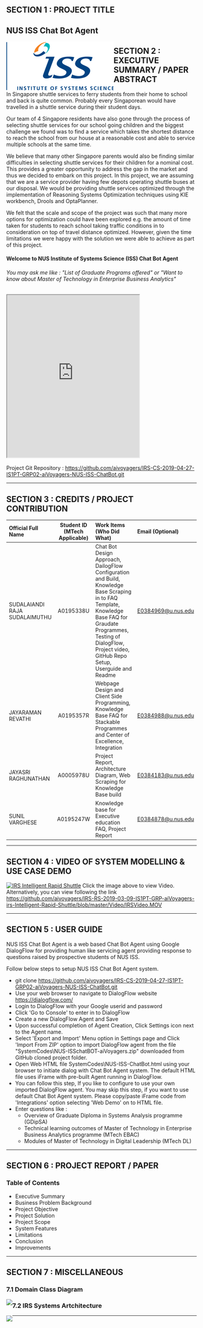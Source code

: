 ## SECTION 1 : PROJECT TITLE
## NUS ISS Chat Bot Agent 


<img src="images/branding-iss.png"
     style="float: left; margin-right: 0px;" /> 

<!---
<img src="images/branding-iss.png"
     style="float: left; margin-right: 0px;" width="400" /> 
-->
## SECTION 2 : EXECUTIVE SUMMARY / PAPER ABSTRACT
In Singapore shuttle services to ferry students from their home to school and back is quite common. Probably every Singaporean would have travelled in a shuttle service during their student days.

Our team of 4 Singapore residents have also gone through the process of selecting shuttle services for our school going children and the biggest challenge we found was to find a service which takes the shortest distance to reach the school from our house at a reasonable cost and able to service multiple schools at the same time. 

We believe that many other Singapore parents would also be finding similar difficulties in selecting shuttle services for their children for a nominal cost. This provides a greater opportunity to address the gap in the market and thus we decided to embark on this project. In this project, we are assuming that we are a service provider having few depots operating shuttle buses at our disposal. We would be providing shuttle services optimized through the implementation of Reasoning Systems Optimization techniques using KIE workbench, Drools and OptaPlanner.  

We felt that the scale and scope of the project was such that many more options for optimization could have been explored e.g. the amount of time taken for students to reach school taking traffic conditions in to consideration on top of travel distance optimized. However, given the time limitations we were happy with the solution we were able to achieve as part of this project.  

#### Welcome to NUS Institute of Systems Science (ISS) Chat Bot Agent
<H6>You may ask me like : 
"List of Graduate Programs offered" or 
"Want to know about Master of Technology in Enterprise Business Analytics"</H6>

<iframe
    allow="microphone;"
    width="350"
    height="430"
    src="https://console.dialogflow.com/api-client/demo/embedded/d67c9f9f-521d-42ab-b497-0587ccf865ab">
</iframe>


Project Git Repository : https://github.com/aivoyagers/IRS-CS-2019-04-27-IS1PT-GRP02-aiVoyagers-NUS-ISS-ChatBot.git 

---
## SECTION 3 : CREDITS / PROJECT CONTRIBUTION

| Official Full Name  | Student ID (MTech Applicable)  | Work Items (Who Did What) | Email (Optional) |
| :------------ |:---------------:| :-----| :-----|
| SUDALAIANDI RAJA SUDALAIMUTHU | A0195338U |Chat Bot Design Approach, DailogFlow Configuration and Build, Knowledge Base Scraping in to FAQ Template, Knowledge Base FAQ for Graudate Programmes, Testing of DialogFlow, Project video, GitHub Repo Setup, Userguide and Readme | E0384969@u.nus.edu |
| JAYARAMAN REVATHI | A0195357R | Webpage Design and Client Side Programming, Knowledge Base FAQ for Stackable Programmes and Center of Excellence, Integration | E0384988@u.nus.edu |
| JAYASRI RAGHUNATHAN | A0005978U | Project Report, Architecture Diagram, Web Scraping for Knowledge Base build | E0384183@u.nus.edu |
| SUNIL VARGHESE | A0195247W | Knowledge base for Executive education FAQ, Project Report | E0384878@u.nus.edu |


---
## SECTION 4 : VIDEO OF SYSTEM MODELLING & USE CASE DEMO
[![IRS Intelligent Rapid Shuttle](SystemCodes/static/IRS-Output.jpg)](https://youtu.be/W3MZEjSZb8A "IRS Shuttle Service")
Click the image above to view Video. Alternatively, you can view following the link https://github.com/aivoyagers/IRS-RS-2019-03-09-IS1PT-GRP-aiVoyagers-irs-Intelligent-Rapid-Shuttle/blob/master/Video/IRSVideo.MOV

---
## SECTION 5 : USER GUIDE
NUS ISS Chat Bot Agent is a web based Chat Bot Agent using Google DialogFlow for providing human like servicing agent providing response to questions raised by prospective students of NUS ISS. 

Follow below steps to setup NUS ISS Chat Bot Agent system.

+	git clone https://github.com/aivoyagers/IRS-CS-2019-04-27-IS1PT-GRP02-aiVoyagers-NUS-ISS-ChatBot.git
+	Use your web browser to navigate to DialogFlow website https://dialogflow.com/
+ Login to DialogFlow with your Google userid and password
+ Click 'Go to Console' to enter in to DialogFlow
+ Create a new DialogFlow Agent and Save
+ Upon successful completion of Agent Creation, Click Settings icon next to the Agent name.
+ Select 'Export and Import' Menu option in Settings page and Click 'Import From ZIP' option to import DialogFlow agent from the file "SystemCodes\NUS-ISSchatBOT-aiVoyagers.zip" downloaded from GitHub cloned project folder.
+ Open Web HTML file SystemCodes\NUS-ISS-ChatBot.html using your browser to initiate dialog with Chat Bot Agent system. The default HTML file uses iFrame with pre-built Agent running in DialogFlow. 
+ You can follow this step, If you like to configure to use your own imported DialogFlow agent. You may skip this step, if you want to use default Chat Bot Agent system. Please copy/paste iFrame code from 'Integrations' option selecting 'Web Demo' on to HTML file. 
+ Enter questions like :
  + Overview of Graduate Diploma in Systems Analysis programme (GDipSA)
  + Technical learning outcomes of Master of Technology in Enterprise Business Analytics programme (MTech EBAC)
  + Modules of Master of Technology in Digital Leadership (MTech DL)
  


---
## SECTION 6 : PROJECT REPORT / PAPER
### Table of Contents

* Executive Summary
* Business Problem Background
* Project Objective
* Project Solution
* Project Scope
* System Features
* Limitations
* Conclusion
* Improvements



---
## SECTION 7 : MISCELLANEOUS

### 7.1 Domain Class Diagram  
<img src="SystemCodes/static/IRS-Class-Diagram.png"
     style="float: left; margin-right: 0px;" /> 

### 7.2 IRS Systems Artchitecture  
<img src="SystemCodes/static/IRS-Systems-Architecture.png"
     style="float: left; margin-right: 0px;" /> 

---
